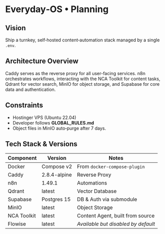 # Everyday‑OS • Planning

## Vision
Ship a turnkey, self‑hosted content‑automation stack managed by a single `.env`.

## Architecture Overview
Caddy serves as the reverse proxy for all user-facing services. n8n orchestrates workflows, interacting with the NCA Toolkit for content tasks, Qdrant for vector search, MinIO for object storage, and Supabase for core data and authentication.

## Constraints
- Hostinger VPS (Ubuntu 22.04)
- Developer follows **GLOBAL_RULES.md**
- Object files in MinIO auto‑purge after 7 days.

## Tech Stack & Versions
| Component | Version | Notes |
|-----------|---------|-------|
| Docker | Compose v2 | From `docker-compose-plugin` |
| Caddy | 2.8.4-alpine | Reverse Proxy |
| n8n | 1.49.1 | Automations |
| Qdrant | latest | Vector Database |
| Supabase | Postgres 15 | DB & Auth via submodule |
| MinIO | latest | Object Storage |
| NCA Toolkit | latest | Content Agent, built from source |
| Flowise | latest | *Available but disabled by default* |